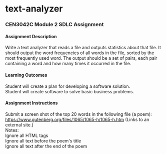 # text-analyzer
### CEN3042C Module 2 SDLC Assignment
#### Assignment Description<br>
Write a text analyzer that reads a file and outputs statistics about that file. It should output the word frequencies of all words in the file, sorted by the most frequently used word. The output should be a set of pairs, each pair containing a word and how many times it occurred in the file.<br>

#### Learning Outcomes<br>
Student will create a plan for developing a software solution.<br>
Student will create software to solve basic business problems.<br>

#### Assignment Instructions
Submit a screen shot of the top 20 words in the following file (a poem): https://www.gutenberg.org/files/1065/1065-h/1065-h.htm (Links to an external site.)<br>
Notes:<br>
Ignore all HTML tags<br>
Ignore all text before the poem's title<br>
Ignore all text after the end of the poem<br>
